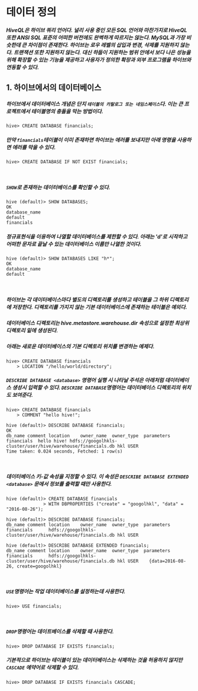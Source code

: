 # 데이터 정의
##### HiveQL은 하이브 쿼리 언어다. 널리 사용 중인 모든 SQL 언어와 마찬가지로 HiveQL 또한 ANSI SQL 표준의 어떠한 버전에도 완벽하게 따르지는 않는다. MySQL과 가장 비슷한데 큰 차이점이 존재한다. 하이브는 로우 레벨의 삽입과 변경, 삭제를 지원하지 않는다. 트랜잭션 또한 지원하지 않는다. 대신 하둡이 지원하는 범위 안에서 보다 나은 성능을 위해 확장할 수 있는 기능을 제공하고 사용자가 정의한 확장과 외부 프로그램을 하이브와 연동할 수 있다.



## 1. 하이브에서의 데이터베이스
##### 하이브에서 데이터베이스 개념은 단지 `테이블의 카탈로그 또는 네임스페이스`다. 이는 큰 프로젝트에서 테이블명의 충돌을 막는 방법이다.

```
hive> CREATE DATABASE financials;
```
##### 만약 `financials`테이블이 이미 존재하면 하이브는 에러를 보내지만 아래 명령을 사용하면 에러를 막을 수 있다.
```
hive> CREATE DATABASE IF NOT EXIST financials;
```
<br />

##### `SHOW`로 존재하는 데이터베이스를 확인할 수 있다.
```
hive (default)> SHOW DATABASES;
OK
database_name
default
financials
```
##### 정규표현식을 이용하여 나열할 데이터베이스를 제한할 수 있다. 아래는 'd'로 시작하고 어떠한 문자로 끝날 수 있는 데이터베이스 이름만 나열한 것이다.
```
hive (default)> SHOW DATABASES LIKE "h*";
OK
database_name
default
```
<br />

##### 하이브는 각 데이터베이스마다 별도의 디렉토리를 생성하고 테이블을 그 하위 디렉토리에 저장한다. 디렉토리를 가지지 않는 기본 데이터베이스에 존재하는 테이블은 예외다.
##### 데이터베이스 디렉토리는 hive.metastore.warehouse.dir 속성으로 설정한 최상위 디렉토리 밑에 생성된다.
##### 아래는 새로운 데이터베이스의 기본 디렉토리 위치를 변경하는 예제다.
```
hive> CREATE DATABASE financials
    > LOCATION "/hello/world/directory";
```

##### `DESCRIBE DATABASE <database>` 명령어 실행 시 나타날 주석은 아래처럼 데이터베이스 생성시 입력할 수 있다. `DESCRIBE DATABASE`명령어는 데이터베이스 디렉토리의 위치도 보여준다.
```
hive> CREATE DATABASE financials
    > COMMENT "hello hive!";

hive (default)> DESCRIBE DATABASE financials;
OK
db_name	comment	location	owner_name	owner_type	parameters
financials	hello hive!	hdfs://googolhkls-cluster/user/hive/warehouse/financials.db	hkl	USER	
Time taken: 0.024 seconds, Fetched: 1 row(s)
```
<br />

##### 데이터베이스 키-값 속성을 지정할 수 있다. 이 속성은 `DESCRIBE DATABASE EXTENDED <database>` 문에서 정보를 출력할 때만 사용한다.

```
hive (default)> CREATE DATABASE financials
              > WITH DBPROPERTIES ("create" = "googolhkl", "data" = "2016-08-26");

hive (default)> DESCRIBE DATABASE financials;
db_name	comment	location	owner_name	owner_type	parameters
financials		hdfs://googolhkls-cluster/user/hive/warehouse/financials.db	hkl	USER	

hive (default)> DESCRIBE DATABASE EXTENDED financials;
db_name	comment	location	owner_name	owner_type	parameters
financials		hdfs://googolhkls-cluster/user/hive/warehouse/financials.db	hkl	USER	{data=2016-08-26, create=googolhkl}
```
<br />

##### `USE`명령어는 작업 데이터베이스를 설정하는데 사용한다.
```
hive> USE financials;
```
<br />

##### `DROP`명령어는 데이트베이스를 삭제할 때 사용한다.
```
hive> DROP DATABASE IF EXISTS financials;
```
##### 기본적으로 하이브는 테이블이 있는 데이터베이스는 삭제하는 것을 허용하지 않지만 `CASCADE` 예약어로 삭제할 수 있다.
```
hive> DROP DATABASE IF EXISTS financials CASCADE;
```

